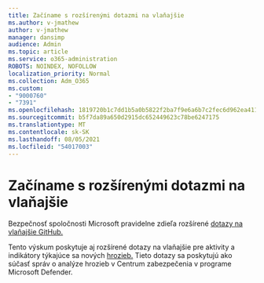 ```yaml
---
title: Začíname s rozšírenými dotazmi na vlaňajšie
ms.author: v-jmathew
author: v-jmathew
manager: dansimp
audience: Admin
ms.topic: article
ms.service: o365-administration
ROBOTS: NOINDEX, NOFOLLOW
localization_priority: Normal
ms.collection: Adm_O365
ms.custom:
- "9000760"
- "7391"
ms.openlocfilehash: 1819720b1c7dd1b5a0b5822f2ba7f9e6a6b7c2fec6d962ea411b8a3a350cc758
ms.sourcegitcommit: b5f7da89a650d2915dc652449623c78be6247175
ms.translationtype: MT
ms.contentlocale: sk-SK
ms.lasthandoff: 08/05/2021
ms.locfileid: "54017003"
---
```

# <a name="get-started-with-advanced-hunting-queries"></a>Začíname s rozšírenými dotazmi na vlaňajšie

Bezpečnosť spoločnosti Microsoft pravidelne zdieľa rozšírené [dotazy na vlaňajšie GitHub.](https://go.microsoft.com/fwlink/?linkid=2144624)

Tento výskum poskytuje aj rozšírené dotazy na vlaňajšie pre aktivity a indikátory týkajúce sa nových [hrozieb.](https://go.microsoft.com/fwlink/?linkid=2145808) Tieto dotazy sa poskytujú ako súčasť správ o analýze hrozieb v Centrum zabezpečenia v programe Microsoft Defender.

